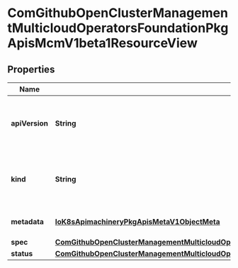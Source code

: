 
# ComGithubOpenClusterManagementMulticloudOperatorsFoundationPkgApisMcmV1beta1ResourceView

## Properties
Name | Type | Description | Notes
------------ | ------------- | ------------- | -------------
**apiVersion** | **String** | APIVersion defines the versioned schema of this representation of an object. Servers should convert recognized schemas to the latest internal value, and may reject unrecognized values. More info: https://git.k8s.io/community/contributors/devel/sig-architecture/api-conventions.md#resources |  [optional]
**kind** | **String** | Kind is a string value representing the REST resource this object represents. Servers may infer this from the endpoint the client submits requests to. Cannot be updated. In CamelCase. More info: https://git.k8s.io/community/contributors/devel/sig-architecture/api-conventions.md#types-kinds |  [optional]
**metadata** | [**IoK8sApimachineryPkgApisMetaV1ObjectMeta**](IoK8sApimachineryPkgApisMetaV1ObjectMeta.md) | Standard object&#39;s metadata. More info: https://git.k8s.io/community/contributors/devel/api-conventions.md#metadata |  [optional]
**spec** | [**ComGithubOpenClusterManagementMulticloudOperatorsFoundationPkgApisMcmV1beta1ResourceViewSpec**](ComGithubOpenClusterManagementMulticloudOperatorsFoundationPkgApisMcmV1beta1ResourceViewSpec.md) | Spec defines the behavior of the work. |  [optional]
**status** | [**ComGithubOpenClusterManagementMulticloudOperatorsFoundationPkgApisMcmV1beta1ResourceViewStatus**](ComGithubOpenClusterManagementMulticloudOperatorsFoundationPkgApisMcmV1beta1ResourceViewStatus.md) | Status describes the result of a work |  [optional]



